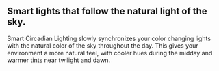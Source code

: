 ## Smart lights that follow the natural light of the sky.

Smart Circadian Lighting slowly synchronizes your color changing lights with the natural color of the sky throughout the day. This gives your environment a more natural feel, with cooler hues during the midday and warmer tints near twilight and dawn.
